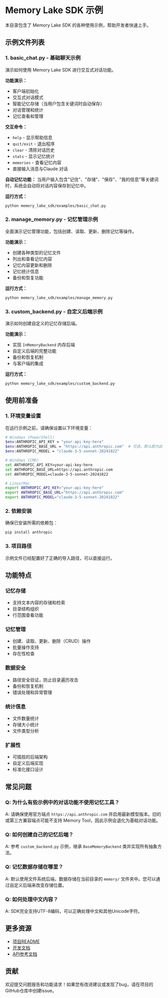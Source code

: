 # Memory Lake SDK 示例

本目录包含了 Memory Lake SDK 的各种使用示例，帮助开发者快速上手。

## 示例文件列表

### 1. basic_chat.py - 基础聊天示例
演示如何使用 Memory Lake SDK 进行交互式对话功能。

**功能演示：**
- 客户端初始化
- 交互式对话模式
- 智能记忆存储（当用户包含关键词时自动保存）
- 对话管理和统计
- 记忆查看和管理

**交互命令：**
- `help` - 显示帮助信息
- `quit/exit` - 退出程序
- `clear` - 清除对话历史
- `stats` - 显示记忆统计
- `memories` - 查看记忆内容
- 直接输入消息与Claude 对话

**自动记忆功能：**
当用户输入包含"记住"、"存储"、"保存"、"我的信息"等关键词时，系统会自动将对话内容保存到记忆中。

**运行方式：**
```bash
python memory_lake_sdk/examples/basic_chat.py
```

### 2. manage_memory.py - 记忆管理示例
全面演示记忆管理功能，包括创建、读取、更新、删除记忆等操作。

**功能演示：**
- 创建各种类型的记忆文件
- 列出和查看记忆内容
- 记忆内容更新和删除
- 记忆统计信息
- 备份和恢复功能

**运行方式：**
```bash
python memory_lake_sdk/examples/manage_memory.py
```

### 3. custom_backend.py - 自定义后端示例
演示如何创建自定义的记忆存储后端。

**功能演示：**
- 实现 `InMemoryBackend` 内存后端
- 自定义后端的完整功能
- 备份和恢复机制
- 与客户端的集成

**运行方式：**
```bash
python memory_lake_sdk/examples/custom_backend.py
```

## 使用前准备

### 1. 环境变量设置
在运行示例之前，请确保设置以下环境变量：

```bash
# Windows (PowerShell)
$env:ANTHROPIC_API_KEY = "your-api-key-here"
$env:ANTHROPIC_BASE_URL = "https://api.anthropic.com"  # 可选，默认即为此值
$env:ANTHROPIC_MODEL = "claude-3-5-sonnet-20241022"

# Windows (CMD)
set ANTHROPIC_API_KEY=your-api-key-here
set ANTHROPIC_BASE_URL=https://api.anthropic.com
set ANTHROPIC_MODEL=claude-3-5-sonnet-20241022

# Linux/Mac
export ANTHROPIC_API_KEY="your-api-key-here"
export ANTHROPIC_BASE_URL="https://api.anthropic.com"
export ANTHROPIC_MODEL="claude-3-5-sonnet-20241022"
```

### 2. 依赖安装
确保已安装所需的依赖包：

```bash
pip install anthropic
```

### 3. 项目路径
示例文件已经配置好了正确的导入路径，可以直接运行。

## 功能特点

### 记忆存储
- 支持文本内容的存储和检索
- 目录结构组织
- 行范围查看功能

### 记忆管理
- 创建、读取、更新、删除（CRUD）操作
- 批量操作支持
- 存在性检查

### 数据安全
- 路径安全验证，防止目录遍历攻击
- 备份和恢复机制
- 错误处理和异常管理

### 统计信息
- 文件数量统计
- 存储大小统计
- 文件类型分析

### 扩展性
- 可插拔的后端架构
- 自定义后端实现
- 标准化接口设计

## 常见问题

### Q: 为什么有些示例中的对话功能不使用记忆工具？
A: 请确保使用官方端点 `https://api.anthropic.com` 并启用最新模型版本。旧的或第三方兼容端点可能不支持 Memory Tool，因此示例会退化为基础对话功能。

### Q: 如何创建自己的记忆后端？
A: 参考 `custom_backend.py` 示例，继承 `BaseMemoryBackend` 类并实现所有抽象方法。

### Q: 记忆数据存储在哪里？
A: 默认使用文件系统后端，数据存储在当前目录的 `memory/` 文件夹中。您可以通过自定义后端来改变存储位置。

### Q: 如何处理中文内容？
A: SDK完全支持UTF-8编码，可以正确处理中文和其他Unicode字符。

## 更多资源

- [项目README](../../README.md)
- [开发文档](../../CLAUDE.md)
- [API参考文档](../../官方SDK参考.md)

## 贡献

欢迎提交问题报告和功能请求！如果您有改进建议或发现了bug，请在项目的GitHub仓库中创建issue。
